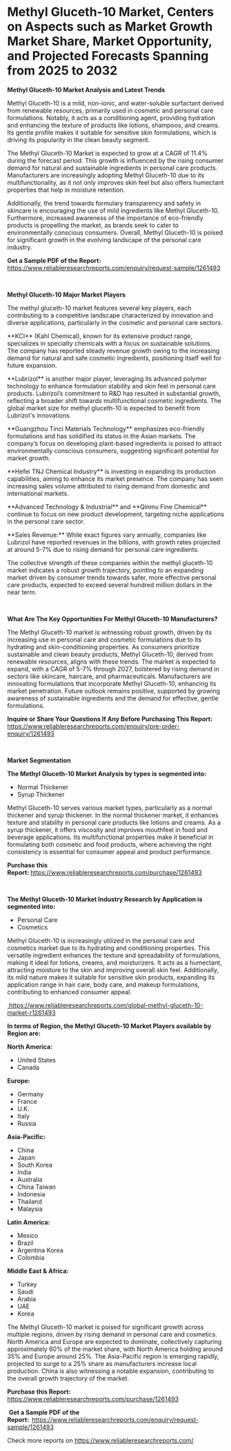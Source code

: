 <p><h1>Methyl Gluceth-10 Market, Centers on Aspects such as Market Growth Market Share, Market Opportunity, and Projected Forecasts Spanning from 2025 to 2032</h1></p><p><strong>Methyl Gluceth-10 Market Analysis and Latest Trends</strong></p>
<p><p>Methyl Gluceth-10 is a mild, non-ionic, and water-soluble surfactant derived from renewable resources, primarily used in cosmetic and personal care formulations. Notably, it acts as a conditioning agent, providing hydration and enhancing the texture of products like lotions, shampoos, and creams. Its gentle profile makes it suitable for sensitive skin formulations, which is driving its popularity in the clean beauty segment.</p><p>The Methyl Gluceth-10 Market is expected to grow at a CAGR of 11.4% during the forecast period. This growth is influenced by the rising consumer demand for natural and sustainable ingredients in personal care products. Manufacturers are increasingly adopting Methyl Gluceth-10 due to its multifunctionality, as it not only improves skin feel but also offers humectant properties that help in moisture retention.</p><p>Additionally, the trend towards formulary transparency and safety in skincare is encouraging the use of mild ingredients like Methyl Gluceth-10. Furthermore, increased awareness of the importance of eco-friendly products is propelling the market, as brands seek to cater to environmentally conscious consumers. Overall, Methyl Gluceth-10 is poised for significant growth in the evolving landscape of the personal care industry.</p></p>
<p><strong>Get a Sample PDF of the Report:&nbsp;</strong> <a href="https://www.reliableresearchreports.com/enquiry/request-sample/1261493?utm_campaign=2146&utm_medium=2&utm_source=Github&utm_content=ia&utm_term=02022025&utm_id=methyl-gluceth-10">https://www.reliableresearchreports.com/enquiry/request-sample/1261493</a></p>
<p>&nbsp;</p>
<p><strong>Methyl Gluceth-10 Major Market Players</strong></p>
<p><p>The methyl gluceth-10 market features several key players, each contributing to a competitive landscape characterized by innovation and diverse applications, particularly in the cosmetic and personal care sectors.</p><p>**KCI** (Kahl Chemical), known for its extensive product range, specializes in specialty chemicals with a focus on sustainable solutions. The company has reported steady revenue growth owing to the increasing demand for natural and safe cosmetic ingredients, positioning itself well for future expansion.</p><p>**Lubrizol** is another major player, leveraging its advanced polymer technology to enhance formulation stability and skin feel in personal care products. Lubrizol’s commitment to R&D has resulted in substantial growth, reflecting a broader shift towards multifunctional cosmetic ingredients. The global market size for methyl gluceth-10 is expected to benefit from Lubrizol's innovations.</p><p>**Guangzhou Tinci Materials Technology** emphasizes eco-friendly formulations and has solidified its status in the Asian markets. The company’s focus on developing plant-based ingredients is poised to attract environmentally conscious consumers, suggesting significant potential for market growth.</p><p>**Hefei TNJ Chemical Industry** is investing in expanding its production capabilities, aiming to enhance its market presence. The company has seen increasing sales volume attributed to rising demand from domestic and international markets.</p><p>**Advanced Technology & Industrial** and **Qinmu Fine Chemical** continue to focus on new product development, targeting niche applications in the personal care sector.</p><p>**Sales Revenue:** While exact figures vary annually, companies like Lubrizol have reported revenues in the billions, with growth rates projected at around 5-7% due to rising demand for personal care ingredients.</p><p>The collective strength of these companies within the methyl gluceth-10 market indicates a robust growth trajectory, pointing to an expanding market driven by consumer trends towards safer, more effective personal care products, expected to exceed several hundred million dollars in the near term.</p></p>
<p>&nbsp;</p>
<p><strong>What Are The Key Opportunities For Methyl Gluceth-10 Manufacturers?</strong></p>
<p><p>The Methyl Gluceth-10 market is witnessing robust growth, driven by its increasing use in personal care and cosmetic formulations due to its hydrating and skin-conditioning properties. As consumers prioritize sustainable and clean beauty products, Methyl Gluceth-10, derived from renewable resources, aligns with these trends. The market is expected to expand, with a CAGR of 5-7% through 2027, bolstered by rising demand in sectors like skincare, haircare, and pharmaceuticals. Manufacturers are innovating formulations that incorporate Methyl Gluceth-10, enhancing its market penetration. Future outlook remains positive, supported by growing awareness of sustainable ingredients and the demand for effective, gentle formulations.</p></p>
<p><strong>Inquire or Share Your Questions If Any Before Purchasing This Report:</strong> <a href="https://www.reliableresearchreports.com/enquiry/pre-order-enquiry/1261493?utm_campaign=2146&utm_medium=2&utm_source=Github&utm_content=ia&utm_term=02022025&utm_id=methyl-gluceth-10">https://www.reliableresearchreports.com/enquiry/pre-order-enquiry/1261493</a></p>
<p>&nbsp;</p>
<p><strong>Market Segmentation</strong></p>
<p><strong>The Methyl Gluceth-10 Market Analysis by types is segmented into:</strong></p>
<p><ul><li>Normal Thickener</li><li>Syrup Thickener</li></ul></p>
<p><p>Methyl Gluceth-10 serves various market types, particularly as a normal thickener and syrup thickener. In the normal thickener market, it enhances texture and stability in personal care products like lotions and creams. As a syrup thickener, it offers viscosity and improves mouthfeel in food and beverage applications. Its multifunctional properties make it beneficial in formulating both cosmetic and food products, where achieving the right consistency is essential for consumer appeal and product performance.</p></p>
<p><strong>Purchase this Report:&nbsp;</strong><a href="https://www.reliableresearchreports.com/purchase/1261493?utm_campaign=2146&utm_medium=2&utm_source=Github&utm_content=ia&utm_term=02022025&utm_id=methyl-gluceth-10">https://www.reliableresearchreports.com/purchase/1261493</a></p>
<p>&nbsp;</p>
<p><strong>The Methyl Gluceth-10 Market Industry Research by Application is segmented into:</strong></p>
<p><ul><li>Personal Care</li><li>Cosmetics</li></ul></p>
<p><p>Methyl Gluceth-10 is increasingly utilized in the personal care and cosmetics market due to its hydrating and conditioning properties. This versatile ingredient enhances the texture and spreadability of formulations, making it ideal for lotions, creams, and moisturizers. It acts as a humectant, attracting moisture to the skin and improving overall skin feel. Additionally, its mild nature makes it suitable for sensitive skin products, expanding its application range in hair care, body care, and makeup formulations, contributing to enhanced consumer appeal.</p></p>
<p><a href="https://www.reliableresearchreports.com/global-methyl-gluceth-10-market-r1261493?utm_campaign=2146&utm_medium=2&utm_source=Github&utm_content=ia&utm_term=02022025&utm_id=methyl-gluceth-10">&nbsp;https://www.reliableresearchreports.com/global-methyl-gluceth-10-market-r1261493</a></p>
<p><strong>In terms of Region, the Methyl Gluceth-10 Market Players available by Region are:</strong></p>
<p>
    <p> <strong> North America: </strong>
        <ul>
            <li>United States</li>
            <li>Canada</li>
        </ul>
        </p> 
    <p> <strong> Europe: </strong>
        <ul>
            <li>Germany</li>
            <li>France</li>
            <li>U.K.</li>
            <li>Italy</li>
            <li>Russia</li>
        </ul>
        </p> 
    <p> <strong> Asia-Pacific: </strong>
        <ul>
            <li>China</li>
            <li>Japan</li>
            <li>South Korea</li>
            <li>India</li>
            <li>Australia</li>
            <li>China Taiwan</li>
            <li>Indonesia</li>
            <li>Thailand</li>
            <li>Malaysia</li>
        </ul>
        </p> 
    <p> <strong> Latin America: </strong>
        <ul>
            <li>Mexico</li>
            <li>Brazil</li>
            <li>Argentina Korea</li>
            <li>Colombia</li>
        </ul>
        </p> 
    <p> <strong> Middle East & Africa: </strong>
        <ul>
            <li>Turkey</li>
            <li>Saudi</li>
            <li>Arabia</li>
            <li>UAE</li>
            <li>Korea</li>
        </ul>
    </p>
    </p>
<p><p>The Methyl Gluceth-10 market is poised for significant growth across multiple regions, driven by rising demand in personal care and cosmetics. North America and Europe are expected to dominate, collectively capturing approximately 60% of the market share, with North America holding around 35% and Europe around 25%. The Asia-Pacific region is emerging rapidly, projected to surge to a 25% share as manufacturers increase local production. China is also witnessing a notable expansion, contributing to the overall growth trajectory of the market.</p></p>
<p><strong>Purchase this Report: </strong><a href="https://www.reliableresearchreports.com/purchase/1261493?utm_campaign=2146&utm_medium=2&utm_source=Github&utm_content=ia&utm_term=02022025&utm_id=methyl-gluceth-10">https://www.reliableresearchreports.com/purchase/1261493</a></p>
<p>&nbsp;<strong>Get a Sample PDF of the Report:&nbsp;&nbsp;</strong><a href="https://www.reliableresearchreports.com/enquiry/request-sample/1261493?utm_campaign=2146&utm_medium=2&utm_source=Github&utm_content=ia&utm_term=02022025&utm_id=methyl-gluceth-10">https://www.reliableresearchreports.com/enquiry/request-sample/1261493</a></p>
<p><strong></strong></p>
<p>Check more reports on <a href="https://www.reliableresearchreports.com/?utm_campaign=2146&utm_medium=2&utm_source=Github&utm_content=ia&utm_term=02022025&utm_id=methyl-gluceth-10">https://www.reliableresearchreports.com/</a></p>